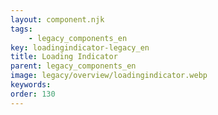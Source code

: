 ```yaml
---
layout: component.njk
tags: 
    - legacy_components_en
key: loadingindicator-legacy_en
title: Loading Indicator
parent: legacy_components_en
image: legacy/overview/loadingindicator.webp
keywords: 
order: 130
---
```


